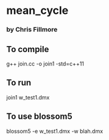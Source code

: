 # mean_cycle

### by Chris Fillmore


## To compile
g++ join.cc -o join1 -std=c++11

## To run
join1 w_test1.dmx

## To use blossom5
blossom5 -e w_test1.dmx -w blah.dmx

